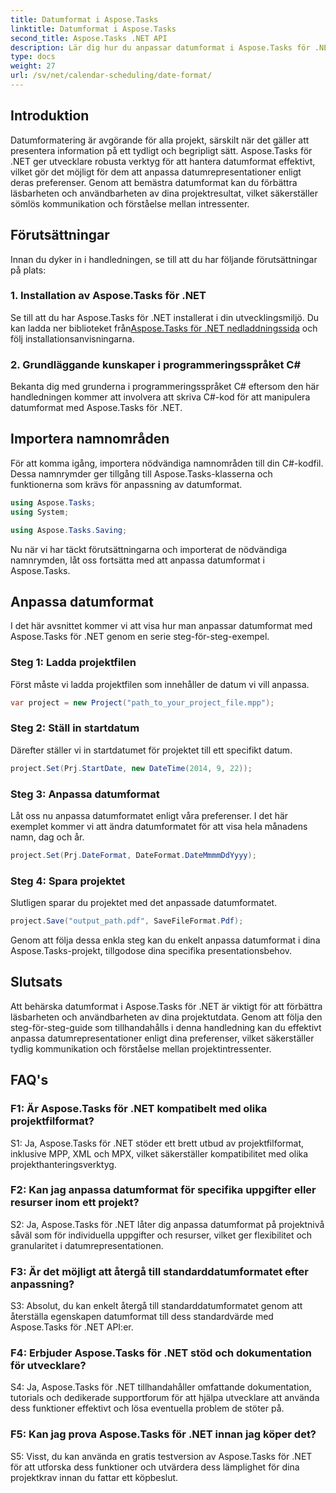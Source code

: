 ```yaml
---
title: Datumformat i Aspose.Tasks
linktitle: Datumformat i Aspose.Tasks
second_title: Aspose.Tasks .NET API
description: Lär dig hur du anpassar datumformat i Aspose.Tasks för .NET utan ansträngning med denna omfattande steg-för-steg-handledning.
type: docs
weight: 27
url: /sv/net/calendar-scheduling/date-format/
---
```

## Introduktion

Datumformatering är avgörande för alla projekt, särskilt när det gäller att presentera information på ett tydligt och begripligt sätt. Aspose.Tasks för .NET ger utvecklare robusta verktyg för att hantera datumformat effektivt, vilket gör det möjligt för dem att anpassa datumrepresentationer enligt deras preferenser. Genom att bemästra datumformat kan du förbättra läsbarheten och användbarheten av dina projektresultat, vilket säkerställer sömlös kommunikation och förståelse mellan intressenter.

## Förutsättningar

Innan du dyker in i handledningen, se till att du har följande förutsättningar på plats:

### 1. Installation av Aspose.Tasks för .NET

 Se till att du har Aspose.Tasks för .NET installerat i din utvecklingsmiljö. Du kan ladda ner biblioteket från[Aspose.Tasks för .NET nedladdningssida](https://releases.aspose.com/tasks/net/) och följ installationsanvisningarna.

### 2. Grundläggande kunskaper i programmeringsspråket C#

Bekanta dig med grunderna i programmeringsspråket C# eftersom den här handledningen kommer att involvera att skriva C#-kod för att manipulera datumformat med Aspose.Tasks för .NET.

## Importera namnområden

För att komma igång, importera nödvändiga namnområden till din C#-kodfil. Dessa namnrymder ger tillgång till Aspose.Tasks-klasserna och funktionerna som krävs för anpassning av datumformat.

```csharp
using Aspose.Tasks;
using System;

using Aspose.Tasks.Saving;

```

Nu när vi har täckt förutsättningarna och importerat de nödvändiga namnrymden, låt oss fortsätta med att anpassa datumformat i Aspose.Tasks.

## Anpassa datumformat

I det här avsnittet kommer vi att visa hur man anpassar datumformat med Aspose.Tasks för .NET genom en serie steg-för-steg-exempel.

### Steg 1: Ladda projektfilen

Först måste vi ladda projektfilen som innehåller de datum vi vill anpassa.

```csharp
var project = new Project("path_to_your_project_file.mpp");
```

### Steg 2: Ställ in startdatum

Därefter ställer vi in startdatumet för projektet till ett specifikt datum.

```csharp
project.Set(Prj.StartDate, new DateTime(2014, 9, 22));
```

### Steg 3: Anpassa datumformat

Låt oss nu anpassa datumformatet enligt våra preferenser. I det här exemplet kommer vi att ändra datumformatet för att visa hela månadens namn, dag och år.

```csharp
project.Set(Prj.DateFormat, DateFormat.DateMmmmDdYyyy);
```

### Steg 4: Spara projektet

Slutligen sparar du projektet med det anpassade datumformatet.

```csharp
project.Save("output_path.pdf", SaveFileFormat.Pdf);
```

Genom att följa dessa enkla steg kan du enkelt anpassa datumformat i dina Aspose.Tasks-projekt, tillgodose dina specifika presentationsbehov.

## Slutsats

Att behärska datumformat i Aspose.Tasks för .NET är viktigt för att förbättra läsbarheten och användbarheten av dina projektutdata. Genom att följa den steg-för-steg-guide som tillhandahålls i denna handledning kan du effektivt anpassa datumrepresentationer enligt dina preferenser, vilket säkerställer tydlig kommunikation och förståelse mellan projektintressenter.

## FAQ's

### F1: Är Aspose.Tasks för .NET kompatibelt med olika projektfilformat?

S1: Ja, Aspose.Tasks för .NET stöder ett brett utbud av projektfilformat, inklusive MPP, XML och MPX, vilket säkerställer kompatibilitet med olika projekthanteringsverktyg.

### F2: Kan jag anpassa datumformat för specifika uppgifter eller resurser inom ett projekt?

S2: Ja, Aspose.Tasks för .NET låter dig anpassa datumformat på projektnivå såväl som för individuella uppgifter och resurser, vilket ger flexibilitet och granularitet i datumrepresentationen.

### F3: Är det möjligt att återgå till standarddatumformatet efter anpassning?

S3: Absolut, du kan enkelt återgå till standarddatumformatet genom att återställa egenskapen datumformat till dess standardvärde med Aspose.Tasks för .NET API:er.

### F4: Erbjuder Aspose.Tasks för .NET stöd och dokumentation för utvecklare?

S4: Ja, Aspose.Tasks för .NET tillhandahåller omfattande dokumentation, tutorials och dedikerade supportforum för att hjälpa utvecklare att använda dess funktioner effektivt och lösa eventuella problem de stöter på.

### F5: Kan jag prova Aspose.Tasks för .NET innan jag köper det?

S5: Visst, du kan använda en gratis testversion av Aspose.Tasks för .NET för att utforska dess funktioner och utvärdera dess lämplighet för dina projektkrav innan du fattar ett köpbeslut.